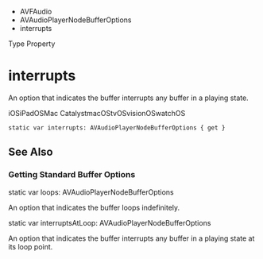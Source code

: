 

- AVFAudio
- AVAudioPlayerNodeBufferOptions
-  interrupts 

Type Property

# interrupts

An option that indicates the buffer interrupts any buffer in a playing state.

iOSiPadOSMac CatalystmacOStvOSvisionOSwatchOS

``` source
static var interrupts: AVAudioPlayerNodeBufferOptions { get }
```

## See Also

### Getting Standard Buffer Options

static var loops: AVAudioPlayerNodeBufferOptions

An option that indicates the buffer loops indefinitely.

static var interruptsAtLoop: AVAudioPlayerNodeBufferOptions

An option that indicates the buffer interrupts any buffer in a playing state at its loop point.

